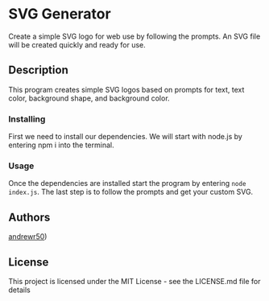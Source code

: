 # SVG Generator

Create a simple SVG logo for web use by following the prompts. An SVG file will be created quickly and ready for use.

## Description

This program creates simple SVG logos based on prompts for text, text color, background shape, and background color.

### Installing

First we need to install our dependencies. We will start with node.js by entering npm i into the terminal. 
### Usage

Once the dependencies are installed start the program by entering `node index.js`. The last step is to follow the prompts and get your custom SVG.

## Authors
 
[andrewr50](https://github.com/andrewr50))

## License

This project is licensed under the MIT License - see the LICENSE.md file for details

